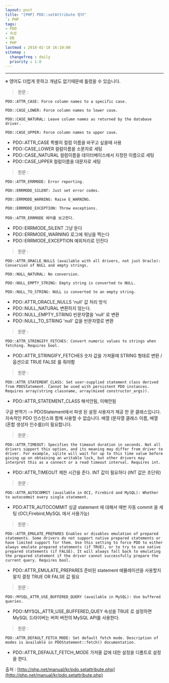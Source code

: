 ```yaml
---
layout: post
title: "[PHP] PDO::setAttribute 정리"
`: PHP
tags:
- PDO
- 속성
- DB
- PHP
lastmod : 2018-02-10 16:10:00
sitemap :
  changefreq : daily
  priority : 1.0
---
```


***

※ 영어도 더럽게 못하고 개념도 없기때문에 틀렸을 수 있습니다.

> 원문  :

```
PDO::ATTR_CASE: Force column names to a specific case.

PDO::CASE_LOWER: Force column names to lower case.

PDO::CASE_NATURAL: Leave column names as returned by the database driver.

PDO::CASE_UPPER: Force column names to upper case.
```

- PDO::ATTR_CASE 특별히 컬럼 이름을 바꾸고 싶을때 사용
- PDO::CASE_LOWER 컬럼이름을 소문자로 세팅
- PDO::CASE_NATURAL 컬럼이름을 데이터베이스에서 지정한 이름으로 세팅
- PDO::CASE_UPPER 컬럼이름을 대문자로 세팅

<!--미리보기-->

> 원문  :

```
PDO::ATTR_ERRMODE: Error reporting.

PDO::ERRMODE_SILENT: Just set error codes.

PDO::ERRMODE_WARNING: Raise E_WARNING.

PDO::ERRMODE_EXCEPTION: Throw exceptions.

PDO::ATTR_ERRMODE 에러를 보고한다.
```

 - PDO::ERRMODE_SILENT 그냥 둔다
 - PDO::ERRMODE_WARNING 로그에 워닝을 찍는다
 - PDO::ERRMODE_EXCEPTION 예외처리로 던진다

> 원문  :

```
PDO::ATTR_ORACLE_NULLS (available with all drivers, not just Oracle): Conversion of NULL and empty strings.

PDO::NULL_NATURAL: No conversion.

PDO::NULL_EMPTY_STRING: Empty string is converted to NULL.

PDO::NULL_TO_STRING: NULL is converted to an empty string.
```

- PDO::ATTR_ORACLE_NULLS 'null' 값 처리 방식
- PDO::NULL_NATURAL 변환하지 않는다.
-  PDO::NULL_EMPTY_STRING 빈문자열을 'null' 로 변환
-  PDO::NULL_TO_STRING 'null' 값을 빈문자열로 변환

> 원문  :

```
PDO::ATTR_STRINGIFY_FETCHES: Convert numeric values to strings when fetching. Requires bool.
```

- POD::ATTR_STRINGIFY_FETCHES 숫자 값을 가져올때 STRING 형태로 변환 / 옵션으로 TRUE FALSE 를 줘야함

> 원문  :

```
PDO::ATTR_STATEMENT_CLASS: Set user-supplied statement class derived from PDOStatement. Cannot be used with persistent PDO instances. Requires array(string classname, array(mixed constructor_args)).
```

- PDO::ATTR_STATEMENT_CLASS 해석안됨, 이해안됨 

구글 번역기 -> PDOStatement에서 파생 된 설정 사용자가 제공 한 문 클래스입니다. 지속적인 PDO 인스턴스와 함께 사용할 수 없습니다. 배열 (문자열 클래스 이름, 배열 (혼합 생성자 인수를))이 필요합니다.

> 원문  :

```
PDO::ATTR_TIMEOUT: Specifies the timeout duration in seconds. Not all drivers support this option, and its meaning may differ from driver to driver. For example, sqlite will wait for up to this time value before giving up on obtaining an writable lock, but other drivers may interpret this as a connect or a read timeout interval. Requires int.
```

- PDO::ATTR_TIMEOUT 제한 시간을 준다. INT 값이 필요하다 (INT 값은 초단위)


> 원문  :

```
PDO::ATTR_AUTOCOMMIT (available in OCI, Firebird and MySQL): Whether to autocommit every single statement.
```

- PDO:ATTR_AUTOCOMMIT 싱글 statement 에 대해서 매번 자동 commit 을 세팅 (OCI,Firebird,MySQL 에서 사용가능)

> 원문  :

```
PDO::ATTR_EMULATE_PREPARES Enables or disables emulation of prepared statements. Some drivers do not support native prepared statements or have limited support for them. Use this setting to force PDO to either always emulate prepared statements (if TRUE), or to try to use native prepared statements (if FALSE). It will always fall back to emulating the prepared statement if the driver cannot successfully prepare the current query. Requires bool.
```

- PDO::ATTR_EMULATE_PREPARES 준비된 statement 에뮬레이션을 사용할지 말지 결정 TRUE OR FALSE 값 필요

> 원문  :

```
PDO::MYSQL_ATTR_USE_BUFFERED_QUERY (available in MySQL): Use buffered queries.
```

- PDO::MYSQL_ATTR_USE_BUFFERED_QUEY 속성을 TRUE 로 설정하면 MySQL 드라이버는 버퍼 버전의 MySQL API를 사용한다.

> 원문  :

```
PDO::ATTR_DEFAULT_FETCH_MODE: Set default fetch mode. Description of modes is available in PDOStatement::fetch() documentation.
```

- PDO::ATTR_DEFAULT_FETCH_MODE 가져올 값에 대한 설정을 디폴트로 설정을 한다.

출처 : [http://php.net/manual/kr/pdo.setattribute.php](http://php.net/manual/kr/pdo.setattribute.php)

